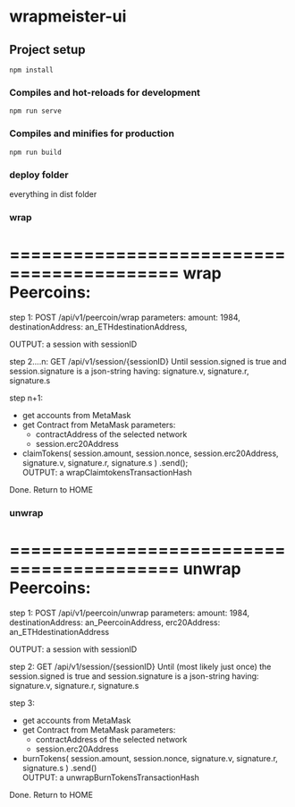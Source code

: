 # wrapmeister-ui

## Project setup
```
npm install
```

### Compiles and hot-reloads for development
```
npm run serve
```

### Compiles and minifies for production
```
npm run build
```

### deploy folder
everything in dist folder

### wrap
==========================================
wrap Peercoins:
==========================================
step 1:
POST /api/v1/peercoin/wrap 
parameters:
        amount: 1984,
        destinationAddress: an_ETHdestinationAddress,
       

OUTPUT: a session with sessionID

step 2....n:
GET /api/v1/session/{sessionID}
Until session.signed is true and session.signature is a json-string having:
            signature.v,
            signature.r,
            signature.s

step n+1:
 - get accounts from MetaMask
 - get Contract from MetaMask 
	parameters:
 	- contractAddress of the selected network
 	- session.erc20Address
 - claimTokens(
            session.amount,
            session.nonce,
            session.erc20Address,
            signature.v,
            signature.r,
            signature.s
          )
          .send(); 	
 OUTPUT: a wrapClaimtokensTransactionHash         


Done. Return to HOME  


### unwrap
==========================================
unwrap Peercoins:
==========================================
step 1:
POST /api/v1/peercoin/unwrap 
parameters:
        amount: 1984,
        destinationAddress: an_PeercoinAddress,
        erc20Address: an_ETHdestinationAddress 

OUTPUT: a session with sessionID

step 2: 
GET /api/v1/session/{sessionID}
Until (most likely just once) the session.signed is true and session.signature is a json-string having:
            signature.v,
            signature.r,
            signature.s

step 3:
 - get accounts from MetaMask
 - get Contract from MetaMask 
	parameters:
 	- contractAddress of the selected network
 	- session.erc20Address
 - burnTokens(
            session.amount,
            session.nonce,
            signature.v,
            signature.r,
            signature.s
          )
          .send() 	
 OUTPUT: a unwrapBurnTokensTransactionHash         

Done. Return to HOME  

 
